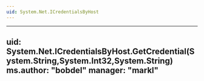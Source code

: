 ```yaml
---
uid: System.Net.ICredentialsByHost
---
```


---
uid: System.Net.ICredentialsByHost.GetCredential(System.String,System.Int32,System.String)
ms.author: "bobdel"
manager: "markl"
---
